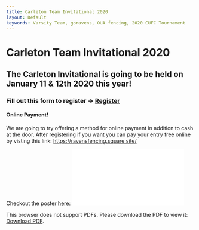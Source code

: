 ```yaml
---
title: Carleton Team Invitational 2020
layout: Default
keywords: Varsity Team, goravens, OUA fencing, 2020 CUFC Tournament
---
```


# Carleton Team Invitational 2020

## The Carleton Invitational is going to be held on **January 11 & 12th 2020** this year!

### Fill out this form to register -> [Register](http://www.ravensfencing.ca/images/tournament/CI-2020.pdf)

#### Online Payment!<br/>
We are going to try offering a method for online payment in addition to cash at the door.  After registering if you want you can pay your entry free online by visting this link:  https://ravensfencing.square.site/

Checkout the poster [here](/uploads/CI-2020.pdf):
<object data="/uploads/CI-2020.pdf" type="application/pdf" height="500px">
    <embed src="/uploads/CI-2020.pdf">
        <p>This browser does not support PDFs. Please download the PDF to view it: <a href="/uploads/CI-2020.pdf">Download PDF</a>.</p>
    </embed>
</object>
